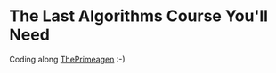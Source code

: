 # The Last Algorithms Course You'll Need

Coding along [ThePrimeagen](https://frontendmasters.com/courses/algorithms/) :-)
